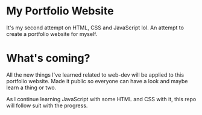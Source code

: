 # My Portfolio Website

It's my second attempt on HTML, CSS and JavaScript lol.
An attempt to create a portfolio website for myself.

# What's coming?

All the new things I've learned related to web-dev will be applied
to this portfolio website. Made it public so everyone can have a look
and maybe learn a thing or two.

As I continue learning JavaScript with some HTML and CSS with it,
this repo will follow suit with the progress.
